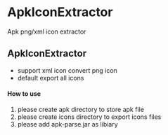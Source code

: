 # ApkIconExtractor
Apk png/xml icon extractor

## ApkIconExtractor

- support xml icon convert png icon
- default export all icons

#### How to use
1. please create apk directory to store apk file
2. please create icons directory to export icons files
3. please add apk-parse.jar as libiary
